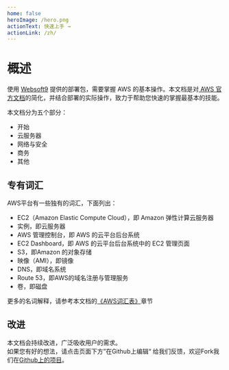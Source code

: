 ```yaml
---
home: false
heroImage: /hero.png
actionText: 快速上手 →
actionLink: /zh/
---
```


# 概述

使用 [Websoft9](http://www.websoft9.com) 提供的部署包，需要掌握 AWS 的基本操作。本文档是对[ AWS 官方文档](https://docs.aws.amazon.com/zh_cn/ec2/?id=docs_gateway)的简化，并结合部署的实际操作，致力于帮助您快速的掌握最基本的技能。

本文档分为五个部分：

* 开始
* 云服务器
* 网络与安全
* 商务
* 其他

## 专有词汇

AWS平台有一些独有的词汇，下面列出：

* EC2（Amazon Elastic Compute Cloud），即 Amazon 弹性计算云服务器
* 实例，即云服务器
* AWS 管理控制台，即 AWS 的云平台后台系统
* EC2 Dashboard，即 AWS 的云平台后台系统中的 EC2 管理页面
* S3，即Amazon 的对象存储
* 映像（AMI），即镜像
* DNS，即域名系统
* Route 53，即AWS的域名注册与管理服务
* 卷，即磁盘

更多的名词解释，请参考本文档的[《AWS词汇表》](/zh/else-glossary.md)章节

## 改进

本文档会持续改进，广泛吸收用户的需求。  
如果您有好的想法，请点击页面下方”在Github上编辑“ 给我们反馈，欢迎Fork我们在[Github上的项目](https://github.com/websoft9/aws-platform)。